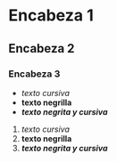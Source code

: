 # Encabeza 1 
## Encabeza 2
### Encabeza 3

- *texto cursiva*
- **texto negrilla**
- ***texto negrita y cursiva***

1.  *texto cursiva*
2.  **texto negrilla**
3.  ***texto negrita y cursiva***
